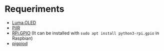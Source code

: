 # Requeriments

- [Luma.OLED](https://luma-oled.readthedocs.io/en/latest/install.html)
- [PiIR](https://pypi.org/project/PiIR/)
- [RPi.GPIO](https://pypi.org/project/RPi.GPIO/) (It can be installed with `sudo apt install python3-rpi.gpio` in Raspbian)
- [pigpiod](https://abyz.me.uk/rpi/pigpio/download.html)
